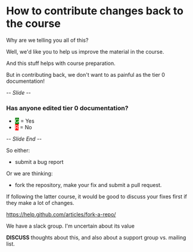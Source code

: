 # How to contribute changes back to the course

Why are we telling you all of this?

Well, we'd like you to help us improve the material in the course.

And this stuff helps with course preparation.

But in contributing back, we don't want to as painful as the tier 0 documentation!

-- *Slide* --

### Has anyone edited tier 0 documentation?

* <span style="color:white;background:green">G</span> = Yes
* <span style="color:white;background:red">R</span> = No

-- *Slide End* --

So either:

* submit a bug report

Or we are thinking:

* fork the repository, make your fix and submit a pull request.

If following the latter course, it would be good to discuss your fixes first if they make a lot of changes.

https://help.github.com/articles/fork-a-repo/

We have a slack group. I'm uncertain about its value

**DISCUSS** thoughts about this, and also about a support group vs. mailing list.
